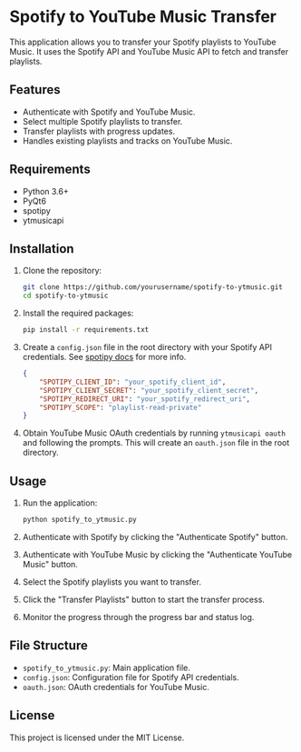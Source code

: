 # Spotify to YouTube Music Transfer

This application allows you to transfer your Spotify playlists to YouTube Music. It uses the Spotify API and YouTube Music API to fetch and transfer playlists.

## Features

- Authenticate with Spotify and YouTube Music.
- Select multiple Spotify playlists to transfer.
- Transfer playlists with progress updates.
- Handles existing playlists and tracks on YouTube Music.

## Requirements

- Python 3.6+
- PyQt6
- spotipy
- ytmusicapi

## Installation

1. Clone the repository:
    ```sh
    git clone https://github.com/yourusername/spotify-to-ytmusic.git
    cd spotify-to-ytmusic
    ```

2. Install the required packages:
    ```sh
    pip install -r requirements.txt
    ```

3. Create a `config.json` file in the root directory with your Spotify API credentials. See [spotipy docs](https://spotipy.readthedocs.io/en/latest/#getting-started) for more info.
    ```json
    {
        "SPOTIPY_CLIENT_ID": "your_spotify_client_id",
        "SPOTIPY_CLIENT_SECRET": "your_spotify_client_secret",
        "SPOTIPY_REDIRECT_URI": "your_spotify_redirect_uri",
        "SPOTIPY_SCOPE": "playlist-read-private"
    }
    ```

4. Obtain YouTube Music OAuth credentials by running `ytmusicapi oauth` and following the prompts. This will create an `oauth.json` file in the root directory.

## Usage

1. Run the application:
    ```sh
    python spotify_to_ytmusic.py
    ```

2. Authenticate with Spotify by clicking the "Authenticate Spotify" button.

3. Authenticate with YouTube Music by clicking the "Authenticate YouTube Music" button.

4. Select the Spotify playlists you want to transfer.

5. Click the "Transfer Playlists" button to start the transfer process.

6. Monitor the progress through the progress bar and status log.

## File Structure

- `spotify_to_ytmusic.py`: Main application file.
- `config.json`: Configuration file for Spotify API credentials.
- `oauth.json`: OAuth credentials for YouTube Music.

## License

This project is licensed under the MIT License.
